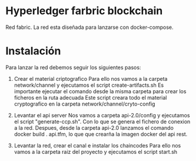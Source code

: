 
# Hyperledger farbric blockchain

Red fabric. La red esta diseñada para lanzarse con docker-compose.

# Instalación

Para lanzar la red debemos seguir los siguientes pasos:

1. Crear el material criptografico
    Para ello nos vamos a la carpeta network/channel y ejecutamos el script create-artifacts.sh
    Es importante ejecutar el comando desde la misma carpeta para crear los ficheros en la ruta adecuada
    Este script creara todo el material cryptografico en la carpeta network/channel/cryto-config

2. Levantar el api server
    Nos vamos a carpeta api-2.0/config y ejecutamos el script "generate-ccp.sh". Con lo que se genera el fichero de conexion a la red.
    Despues, desde la carpeta api-2.0 lanzamos el comando docker build . api.tfm, lo que que crearña la imagen docker del api rest.
    
3. Levantar la red, crear el canal e instalar los chaincodes
    Para ello nos vamos a la carpeta raiz del proyecto y ejecutamos el script start.sh
    
    

